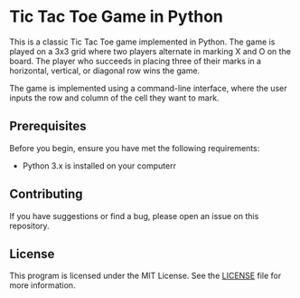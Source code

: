 # Tic Tac Toe Game in Python


This is a classic Tic Tac Toe game implemented in Python. The game is played on a 3x3 grid where two players alternate in marking X and O on the board. The player who succeeds in placing three of their marks in a horizontal, vertical, or diagonal row wins the game.

The game is implemented using a command-line interface, where the user inputs the row and column of the cell they want to mark.


## Prerequisites
Before you begin, ensure you have met the following requirements:

* Python 3.x is installed on your computerr

## Contributing

If you have suggestions or find a bug, please open an issue on this repository.

## License

This program is licensed under the MIT License. See the [LICENSE](LICENSE) file for more information.

